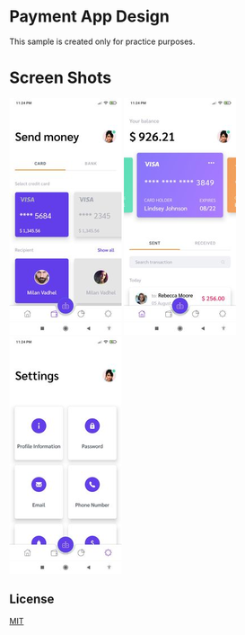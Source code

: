 # Payment App Design

This sample is created only for practice purposes.

# Screen Shots

![Send Money Screen](https://github.com/MilanVadhel/PaymentAppDesign/blob/master/screenshots/send_money.jpg)    ![SentMoney Screen](https://github.com/MilanVadhel/PaymentAppDesign/blob/master/screenshots/sent_money.jpg)     ![Settings Screen](https://github.com/MilanVadhel/PaymentAppDesign/blob/master/screenshots/settings.jpg)

## License
[MIT](https://github.com/MilanVadhel/PaymentAppDesign/blob/master/LICENSE)
